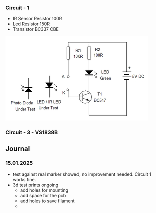 


### Circuit - 1
- IR Sensor Resistor 100R
- Led Resistor 150R
- Transistor BC337 CBE

![alt text](image.png)


### Circuit - 3 - VS1838B


## Journal

### 15.01.2025

- test against real marker showed, no improvement needed. Circuit 1 works fine.
- 3d test prints ongoing
  - add holes for mounting
  - add space for the pcb
  - add holes to save filament
  - 